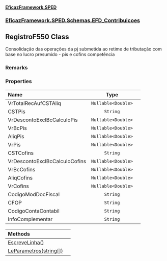 #### [EficazFramework.SPED](EficazFrameworkSPED.md 'EficazFramework SPED')
### [EficazFramework.SPED.Schemas.EFD_Contribuicoes](EficazFramework.SPED.Schemas.EFD_Contribuicoes.md 'EficazFramework.SPED.Schemas.EFD_Contribuicoes')

## RegistroF550 Class

Consolidação das operações da pj submetida ao retime de tributação com base no lucro presumido - pis e cofins competência

### Remarks
### Properties

| Name | Type | |
| :--- | :---: | :--- |
| VrTotalRecAufCSTAliq | `Nullable<Double>` |  |
| CSTPis | `String` |  |
| VrDescontoExclBcCalculoPis | `Nullable<Double>` |  |
| VrBcPis | `Nullable<Double>` |  |
| AliqPis | `Nullable<Double>` |  |
| VrPis | `Nullable<Double>` |  |
| CSTCofins | `String` |  |
| VrDescontoExclBcCalculoCofins | `Nullable<Double>` |  |
| VrBcCofins | `Nullable<Double>` |  |
| AliqCofins | `Nullable<Double>` |  |
| VrCofins | `Nullable<Double>` |  |
| CodigoModDocFiscal | `String` |  |
| CFOP | `String` |  |
| CodigoContaContabil | `String` |  |
| InfoComplementar | `String` |  |

| Methods | |
| :--- | :--- |
| [EscreveLinha()](EficazFramework.SPED.Schemas.EFD_Contribuicoes/RegistroF550/EscreveLinha().md 'EficazFramework.SPED.Schemas.EFD_Contribuicoes.RegistroF550.EscreveLinha()') | |
| [LeParametros(string[])](EficazFramework.SPED.Schemas.EFD_Contribuicoes/RegistroF550/LeParametros(string[]).md 'EficazFramework.SPED.Schemas.EFD_Contribuicoes.RegistroF550.LeParametros(string[])') | |
